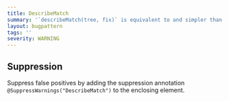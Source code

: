 ```yaml
---
title: DescribeMatch
summary: '`describeMatch(tree, fix)` is equivalent to and simpler than `buildDescription(tree).addFix(fix).build()`'
layout: bugpattern
tags: ''
severity: WARNING
---
```


<!--
*** AUTO-GENERATED, DO NOT MODIFY ***
To make changes, edit the @BugPattern annotation or the explanation in docs/bugpattern.
-->



## Suppression
Suppress false positives by adding the suppression annotation `@SuppressWarnings("DescribeMatch")` to the enclosing element.
